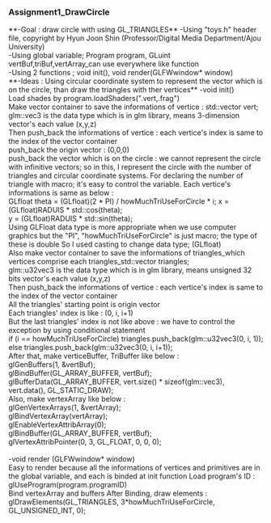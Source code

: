 <h3>Assignment1_DrawCircle</h3>
**-Goal : draw circle with using GL_TRIANGLES**
-Using "toys.h" header file, copyright by Hyun Joon Shin (Professor/Digital Media Department/Ajou University)<br>
-Using global variable; Program program, GLuint vertBuf,triBuf,vertArray_can use everywhere like function<br>
-Using 2 functions ; void init(), void render(GLFWwindow* window)<br>
**-Ideas : Using circular coordinate system to represent the vector which is on the circle, than draw the triangles with ther vertices**		
-void init()<br>
  Load shades by program.loadShaders(".vert,.frag")<br>
  Make vector container to save the informations of vertice : std::vector<glm::vec3> vert;<br>
    glm::vec3 is the data type which is in glm library, means 3-dimension vector's each value (x,y,z)<br>
  Then push_back the informations of vertice : each vertice's index is same to the index of the vector container<br>
    push_back the origin vector : (0,0,0) <br>
    push_back the vector which is on the circle : we cannot represent the circle with infinitive vectors; so in this, I represent the circle with the number of triangles and circular coordinate systems.
    For declaring the number of triangle with macro; it's easy to control the variable. Each vertice's informations is same as below : <br>
      GLfloat theta = (GLfloat)(2 * PI) / howMuchTriUseForCircle * i;
      x = (GLfloat)RADUIS * std::cos(theta);<br>
		  y = (GLfloat)RADUIS * std::sin(theta);<br>
    Using GLFloat data type is more appropriate when we use computer graphics but the "PI", "howMuchTriUseForCircle" is just macro; the type of these is double
    So I used casting to change data type; (GLfloat)<br>
  Also make vector container to save the informations of triangles_which vertices comprise each triangles_std::vector <glm::u32vec3> triangles;<br>
    glm::u32vec3 is the data type which is in glm library, means unsigned 32 bits vector's each value (x,y,z)<br>
  Then push_back the informations of vertice : each vertice's index is same to the index of the vector container<br>
    All the triangles' starting point is origin vector<br>
    Each triangles' index is like : (0, i, i+1)<br>
    But the last triangles' index is not like above : we have to control the exception by using conditional statement<br>
      if (i == howMuchTriUseForCircle) triangles.push_back(glm::u32vec3(0, i, 1));<br>
		  else triangles.push_back(glm::u32vec3(0, i, i+1));<br>
  After that, make verticeBuffer, TriBuffer like below :<br>
    glGenBuffers(1, &vertBuf);<br>
	  glBindBuffer(GL_ARRAY_BUFFER, vertBuf);<br>
	  glBufferData(GL_ARRAY_BUFFER, vert.size() * sizeof(glm::vec3), vert.data(), GL_STATIC_DRAW);<br>
  Also, make vertexArray like below :<br>
    glGenVertexArrays(1, &vertArray);<br>
  	glBindVertexArray(vertArray);<br>
	  glEnableVertexAttribArray(0);<br>
	  glBindBuffer(GL_ARRAY_BUFFER, vertBuf);<br>
	  glVertexAttribPointer(0, 3, GL_FLOAT, 0, 0, 0);<br><br>
-void render (GLFWwindow* window)<br>
  Easy to render because all the informations of vertices and primitives are in the global variable, and each is binded at init function
  Load program's ID : glUseProgram(program.programID)<br>
  Bind vertexArray and buffers
  After Binding, draw elements : glDrawElements(GL_TRIANGLES, 3*howMuchTriUseForCircle, GL_UNSIGNED_INT, 0);
  
    
  
